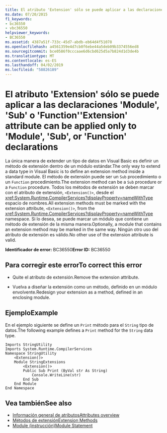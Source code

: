 ```yaml
---
title: El atributo 'Extension' sólo se puede aplicar a las declaraciones 'Module', 'Sub' o 'Function'
ms.date: 07/20/2015
f1_keywords:
- bc36550
- vbc36550
helpviewer_keywords:
- BC36550
ms.assetid: 4387a51f-733c-45d7-abdb-eb64d4f51078
ms.openlocfilehash: a4561359e4d7cb0f6ebe44a5deb09b3374556ed8
ms.sourcegitcommit: bce0586f0cccaae6d6cbd625d5a7b824d1d3de4b
ms.translationtype: MT
ms.contentlocale: es-ES
ms.lasthandoff: 04/02/2019
ms.locfileid: "58826189"
---
```

# <a name="extension-attribute-can-be-applied-only-to-module-sub-or-function-declarations"></a><span data-ttu-id="2de6b-102">El atributo 'Extension' sólo se puede aplicar a las declaraciones 'Module', 'Sub' o 'Function'</span><span class="sxs-lookup"><span data-stu-id="2de6b-102">'Extension' attribute can be applied only to 'Module', 'Sub', or 'Function' declarations</span></span>
<span data-ttu-id="2de6b-103">La única manera de extender un tipo de datos en Visual Basic es definir un método de extensión dentro de un módulo estándar.</span><span class="sxs-lookup"><span data-stu-id="2de6b-103">The only way to extend a data type in Visual Basic is to define an extension method inside a standard module.</span></span> <span data-ttu-id="2de6b-104">El método de extensión puede ser un `Sub` procedimiento o un `Function` procedimiento.</span><span class="sxs-lookup"><span data-stu-id="2de6b-104">The extension method can be a `Sub` procedure or a `Function` procedure.</span></span> <span data-ttu-id="2de6b-105">Todos los métodos de extensión se deben marcar con el atributo de extensión, `<Extension()>`, desde el <xref:System.Runtime.CompilerServices?displayProperty=nameWithType> espacio de nombres.</span><span class="sxs-lookup"><span data-stu-id="2de6b-105">All extension methods must be marked with the extension attribute, `<Extension()>`, from the <xref:System.Runtime.CompilerServices?displayProperty=nameWithType> namespace.</span></span> <span data-ttu-id="2de6b-106">Si lo desea, se puede marcar un módulo que contiene un método de extensión de la misma manera.</span><span class="sxs-lookup"><span data-stu-id="2de6b-106">Optionally, a module that contains an extension method may be marked in the same way.</span></span> <span data-ttu-id="2de6b-107">Ningún otro uso del atributo de extensión es válido.</span><span class="sxs-lookup"><span data-stu-id="2de6b-107">No other use of the extension attribute is valid.</span></span>  
  
 <span data-ttu-id="2de6b-108">**Identificador de error:** BC36550</span><span class="sxs-lookup"><span data-stu-id="2de6b-108">**Error ID:** BC36550</span></span>  
  
## <a name="to-correct-this-error"></a><span data-ttu-id="2de6b-109">Para corregir este error</span><span class="sxs-lookup"><span data-stu-id="2de6b-109">To correct this error</span></span>  
  
-   <span data-ttu-id="2de6b-110">Quite el atributo de extensión.</span><span class="sxs-lookup"><span data-stu-id="2de6b-110">Remove the extension attribute.</span></span>  
  
-   <span data-ttu-id="2de6b-111">Vuelva a diseñar la extensión como un método, definido en un módulo envolvente.</span><span class="sxs-lookup"><span data-stu-id="2de6b-111">Redesign your extension as a method, defined in an enclosing module.</span></span>  
  
## <a name="example"></a><span data-ttu-id="2de6b-112">Ejemplo</span><span class="sxs-lookup"><span data-stu-id="2de6b-112">Example</span></span>  
 <span data-ttu-id="2de6b-113">En el ejemplo siguiente se define un `Print` método para el `String` tipo de datos.</span><span class="sxs-lookup"><span data-stu-id="2de6b-113">The following example defines a `Print` method for the `String` data type.</span></span>  
  
```  
Imports StringUtility  
Imports System.Runtime.CompilerServices  
Namespace StringUtility  
    <Extension()>   
    Module StringExtensions  
        <Extension()>   
        Public Sub Print (ByVal str As String)  
            Console.WriteLine(str)  
        End Sub  
    End Module  
End Namespace  
```  
  
## <a name="see-also"></a><span data-ttu-id="2de6b-114">Vea también</span><span class="sxs-lookup"><span data-stu-id="2de6b-114">See also</span></span>

- [<span data-ttu-id="2de6b-115">Información general de atributos</span><span class="sxs-lookup"><span data-stu-id="2de6b-115">Attributes overview</span></span>](../../../visual-basic/programming-guide/concepts/attributes/index.md)
- [<span data-ttu-id="2de6b-116">Métodos de extensión</span><span class="sxs-lookup"><span data-stu-id="2de6b-116">Extension Methods</span></span>](../../../visual-basic/programming-guide/language-features/procedures/extension-methods.md)
- [<span data-ttu-id="2de6b-117">Module (instrucción)</span><span class="sxs-lookup"><span data-stu-id="2de6b-117">Module Statement</span></span>](../../../visual-basic/language-reference/statements/module-statement.md)
